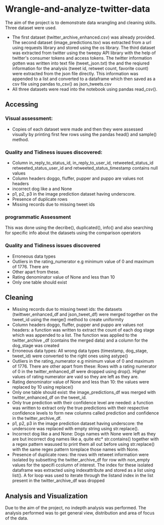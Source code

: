 # Wrangle-and-analyze-twitter-data
The aim of the project is to demonstrate data wrangling and cleaning skills. Three dataset were used.
+ The first dataset (twitter_archive_enhanced.csv) was already provided. The second
dataset (image_predictions.tsv) was extracted from a url using requests library and
stored using the os library. The third dataset was extracted from twitter using the
tweepy API library with the help of twitter's consumer tokens and access tokens. The
twitter information gotten was written into text file (tweet_json.txt) the and the
reqiured information for the analysis (tweet id, retweet count, favorite count) were
extracted from the json file directly. This information was appended to a list and
converted to a dataframe which then saved as a csv file using pandas to_csv() as
json_tweets.csv
+ All three datasets were read into the notebook using pandas read_csv().

## Accessing
### Visual assessment:
+ Copies of each dataset were made and then they were assessed visually by printing
first few rows using the pandas head() and sample() method.

### Quality and Tidiness isuues discovered:
+ Column in_reply_to_status_id, in_reply_to_user_id, retweeted_status_id
retweeted_status_user_id and retweeted_status_timestamp contains null values
+ Column headers doggo, fluffer, pupper and puppo are values not headers
+ incorrect dog like a and None
+ p1, p2, p3 in the image prediction dataset having underscore.
+ Presence of duplicate rows
+ Missing records due to missing tweet ids

### programmatic Assessment
This was done using the decribe(), duplicated(), info() and also searching for specific
info about the datasets using the comparison operators

### Quality and Tidiness issues discovered
+ Erroneous data types
+ Outliers in the rating_numerator e.g minimum value of 0 and maximum of 1776. There are
+ Other apart from these.
+ Rating denominator value of None and less than 10
+ Only one table should exist

## Cleaning
+ Missing records due to missing tweet ids: the datasets (twittwer_enhanced_df and
json_tweet_df) were merged together on the tweet_id using the merge() method to
create uniformity
+ Column headers doggo, fluffer, pupper and puppo are values not headers: a function
was written to extract the count of each dog stage which was appended to a list. The
function was applied to the twitter_archive _df (contains the merged data) and a
column for the dog_stage was created
+ Erroneous data types: All wrong data types (timestamp, dog_stage, tweet_id) were
converted to the right ones using astype()
+ Outliers in the rating_numerator e.g minimum value of 0 and maximum of 1776. There
are other apart from these: Rows with a rating numerator of 0 in the
twitter_enhanced_df were dropped using drop(). Higher values of rating numerator
are vaid so they are left as they are.
+ Rating denominator value of None and less than 10: the values were replaced by 10
using replace()
+ Only one table should exist: the image_predictions_df was merged with
twitter_enhanced_df on the tweet_id.
+ Only true prediction with their confidence level are needed: a function was written to
extract only the true predictions with their respective confidence levels to form new
columns called prediction and confidence in the twitter_archive_df.
+ p1, p2, p3 in the image prediction dataset having underscore: the underscore was
replaced with empty string using str.replace().
+ Incorrect dog like a and None: Dogs names with None were left as they are but incorrect dog names like
a, quite etc* str.contains() together with a regex pattern wasused to print them all out 
before using str.replace() with the same regex pattern toreplace those names with
None.
+ Presence of duplicate rows: the rows with retweet information were isolated by subsetting 
the twitter_archive_df for row with non_empty values for the specifi ccolumn of interest. 
The index for these isolated dataframe was extracted using indexattribute and stored as a list 
using list(). A for loop was used to iterate through the listand index in the list present in 
the twitter_archive_df was dropped

## Analysis and Visualization
Due to the aim of the project, no indepth analysis was performed. The analysis performed was
to get general view, distribution and area of focus of the data.
